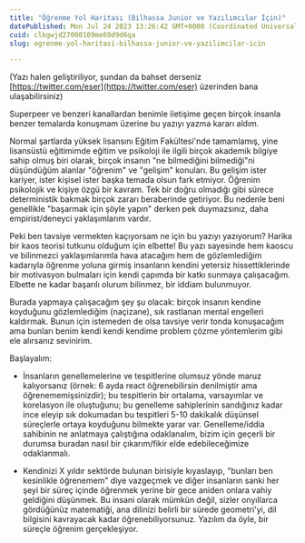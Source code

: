 ```yaml
---
title: "Öğrenme Yol Haritası (Bilhassa Junior ve Yazılımcılar İçin)"
datePublished: Mon Jul 24 2023 13:26:42 GMT+0000 (Coordinated Universal Time)
cuid: clkgwjd27000109me69d9d6qa
slug: ogrenme-yol-haritasi-bilhassa-junior-ve-yazilimcilar-icin

---
```


(Yazı halen geliştiriliyor, şundan da bahset derseniz [https://twitter.com/eser](https://twitter.com/eser) üzerinden bana ulaşabilirsiniz)

Superpeer ve benzeri kanallardan benimle iletişime geçen birçok insanla benzer temalarda konuşmam üzerine bu yazıyı yazma kararı aldım.

Normal şartlarda yüksek lisansını Eğitim Fakültesi'nde tamamlamış, yine lisansüstü eğitimimde eğitim ve psikoloji ile ilgili birçok akademik bilgiye sahip olmuş biri olarak, birçok insanın "ne bilmediğini bilmediği"ni düşündüğüm alanlar "öğrenim" ve "gelişim" konuları. Bu gelişim ister kariyer, ister kişisel ister başka temada olsun fark etmiyor. Öğrenim psikolojik ve kişiye özgü bir kavram. Tek bir doğru olmadığı gibi sürece deterministik bakmak birçok zararı beraberinde getiriyor. Bu nedenle beni genellikle "başarmak için şöyle yapın" derken pek duymazsınız, daha empirist/deneyci yaklaşımlarım vardır.

Peki ben tavsiye vermekten kaçıyorsam ne için bu yazıyı yazıyorum? Harika bir kaos teorisi tutkunu olduğum için elbette! Bu yazı sayesinde hem kaoscu ve bilinmezci yaklaşımlarımla hava atacağım hem de gözlemlediğim kadarıyla öğrenme yoluna girmiş insanların kendini yetersiz hissettiklerinde bir motivasyon bulmaları için kendi çapımda bir katkı sunmaya çalışacağım. Elbette ne kadar başarılı olurum bilinmez, bir iddiam bulunmuyor.

Burada yapmaya çalışacağım şey şu olacak: birçok insanın kendine koyduğunu gözlemlediğim (naçizane), sık rastlanan mental engelleri kaldırmak. Bunun için istemeden de olsa tavsiye verir tonda konuşacağım ama bunları benim kendi kendi kendime problem çözme yöntemlerim gibi ele alırsanız sevinirim.

Başlayalım:

* İnsanların genellemelerine ve tespitlerine olumsuz yönde maruz kalıyorsanız (örnek: 6 ayda react öğrenebilirsin denilmiştir ama öğrenememişsinizdir); bu tespitlerin bir ortalama, varsayımlar ve korelasyon ile oluştuğunu; bu genelleme sahiplerinin sandığınız kadar ince eleyip sık dokumadan bu tespitleri 5-10 dakikalık düşünsel süreçlerle ortaya koyduğunu bilmekte yarar var. Genelleme/iddia sahibinin ne anlatmaya çalıştığına odaklanalım, bizim için geçerli bir durumsa buradan nasıl bir çıkarım/fikir elde edebileceğimize odaklanmalı.  
    
* Kendinizi X yıldır sektörde bulunan birisiyle kıyaslayıp, "bunları ben kesinlikle öğrenemem" diye vazgeçmek ve diğer insanların sanki her şeyi bir süreç içinde öğrenmek yerine bir gece aniden onlara vahiy geldiğini düşünmek. Bu insani olarak mümkün değil, sizler onyıllarca gördüğünüz matematiği, ana dilinizi belirli bir sürede geometri'yi, dil bilgisini kavrayacak kadar öğrenebiliyorsunuz. Yazılım da öyle, bir süreçle öğrenim gerçekleşiyor.
